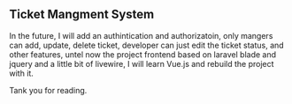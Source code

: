 ## Ticket Mangment System
<p>In the future, I will add an authintication and authorizatoin, only mangers can add, update, delete ticket, developer can just edit the ticket status, and other features, untel now the project frontend based on laravel blade and jquery and a little bit of livewire, I will learn Vue.js and rebuild the project with it.</p>

<p>Tank you for reading.</p>
